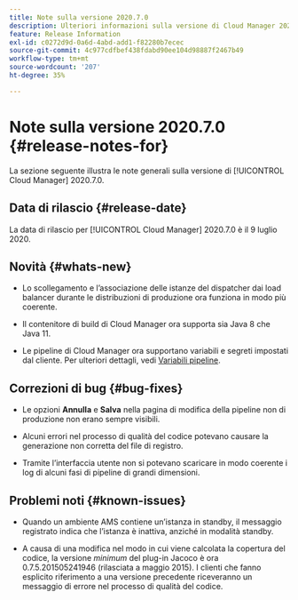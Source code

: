 ```yaml
---
title: Note sulla versione 2020.7.0
description: Ulteriori informazioni sulla versione di Cloud Manager 2020.7.0.
feature: Release Information
exl-id: c0272d9d-0a6d-4abd-add1-f82280b7ecec
source-git-commit: 4c977cdfbef438fdabd90ee104d98887f2467b49
workflow-type: tm+mt
source-wordcount: '207'
ht-degree: 35%

---
```


# Note sulla versione 2020.7.0 {#release-notes-for}

La sezione seguente illustra le note generali sulla versione di [!UICONTROL Cloud Manager] 2020.7.0.

## Data di rilascio {#release-date}

La data di rilascio per [!UICONTROL Cloud Manager] 2020.7.0 è il 9 luglio 2020.

## Novità {#whats-new}

* Lo scollegamento e l’associazione delle istanze del dispatcher dai load balancer durante le distribuzioni di produzione ora funziona in modo più coerente.

* Il contenitore di build di Cloud Manager ora supporta sia Java 8 che Java 11.

* Le pipeline di Cloud Manager ora supportano variabili e segreti impostati dal cliente. Per ulteriori dettagli, vedi [Variabili pipeline](/help/getting-started/build-environment.md#pipeline-variables).

## Correzioni di bug {#bug-fixes}

* Le opzioni **Annulla** e **Salva** nella pagina di modifica della pipeline non di produzione non erano sempre visibili.

* Alcuni errori nel processo di qualità del codice potevano causare la generazione non corretta del file di registro.

* Tramite l’interfaccia utente non si potevano scaricare in modo coerente i log di alcuni fasi di pipeline di grandi dimensioni.

## Problemi noti {#known-issues}

* Quando un ambiente AMS contiene un’istanza in standby, il messaggio registrato indica che l’istanza è inattiva, anziché in modalità standby.

* A causa di una modifica nel modo in cui viene calcolata la copertura del codice, la versione _minimum_ del plug-in Jacoco è ora 0.7.5.201505241946 (rilasciata a maggio 2015). I clienti che fanno esplicito riferimento a una versione precedente riceveranno un messaggio di errore nel processo di qualità del codice.
